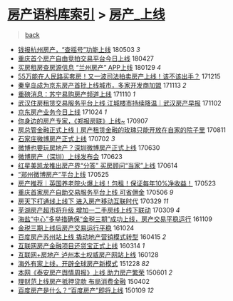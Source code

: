 [房产语料库索引](../../README.md)  > [房产_上线](房产_上线.md)
====
> [back](../README.md)

- [钱报杭州房产，“查摇号”功能上线](http://jkwz.applinzi.com/ittc/7098752399118435338.html#%E9%92%B1%E6%8A%A5%E6%9D%AD%E5%B7%9E%E6%88%BF%E4%BA%A7%EF%BC%8C%E2%80%9C%E6%9F%A5%E6%91%87%E5%8F%B7%E2%80%9D%E5%8A%9F%E8%83%BD%E4%B8%8A%E7%BA%BF) 180503 *3* 
- [重庆首个房产自由竞拍交易平台今日上线](http://jkwz.applinzi.com/ittc/7096660907654644743.html#%E9%87%8D%E5%BA%86%E9%A6%96%E4%B8%AA%E6%88%BF%E4%BA%A7%E8%87%AA%E7%94%B1%E7%AB%9E%E6%8B%8D%E4%BA%A4%E6%98%93%E5%B9%B3%E5%8F%B0%E4%BB%8A%E6%97%A5%E4%B8%8A%E7%BA%BF) 180427  
- [买房租房查房源信息 “兰州房产” APP上线](http://jkwz.applinzi.com/ittc/7064057786055263243.html#%E4%B9%B0%E6%88%BF%E7%A7%9F%E6%88%BF%E6%9F%A5%E6%88%BF%E6%BA%90%E4%BF%A1%E6%81%AF+%E2%80%9C%E5%85%B0%E5%B7%9E%E6%88%BF%E4%BA%A7%E2%80%9D+APP%E4%B8%8A%E7%BA%BF) 180129 *4* 
- [55万能在人民路买套房！又一波司法拍卖房产上线！该不该出手？](http://jkwz.applinzi.com/ittc/7047104123437057040.html#55%E4%B8%87%E8%83%BD%E5%9C%A8%E4%BA%BA%E6%B0%91%E8%B7%AF%E4%B9%B0%E5%A5%97%E6%88%BF%EF%BC%81%E5%8F%88%E4%B8%80%E6%B3%A2%E5%8F%B8%E6%B3%95%E6%8B%8D%E5%8D%96%E6%88%BF%E4%BA%A7%E4%B8%8A%E7%BA%BF%EF%BC%81%E8%AF%A5%E4%B8%8D%E8%AF%A5%E5%87%BA%E6%89%8B%EF%BC%9F) 171215  
- [秦皇岛成为京东房产首批上线城市，多家开发商加盟](http://jkwz.applinzi.com/ittc/7035433666455536656.html#%E7%A7%A6%E7%9A%87%E5%B2%9B%E6%88%90%E4%B8%BA%E4%BA%AC%E4%B8%9C%E6%88%BF%E4%BA%A7%E9%A6%96%E6%89%B9%E4%B8%8A%E7%BA%BF%E5%9F%8E%E5%B8%82%EF%BC%8C%E5%A4%9A%E5%AE%B6%E5%BC%80%E5%8F%91%E5%95%86%E5%8A%A0%E7%9B%9F) 171113 *2* 
- [重磅消息：苏宁易购房产频道上线](http://jkwz.applinzi.com/ittc/7034282694719046672.html#%E9%87%8D%E7%A3%85%E6%B6%88%E6%81%AF%EF%BC%9A%E8%8B%8F%E5%AE%81%E6%98%93%E8%B4%AD%E6%88%BF%E4%BA%A7%E9%A2%91%E9%81%93%E4%B8%8A%E7%BA%BF) 171110 *1* 
- [武汉住房租赁交易服务平台上线 江城楼市持续降温｜武汉房产早报](http://jkwz.applinzi.com/ittc/7031288319210685457.html#%E6%AD%A6%E6%B1%89%E4%BD%8F%E6%88%BF%E7%A7%9F%E8%B5%81%E4%BA%A4%E6%98%93%E6%9C%8D%E5%8A%A1%E5%B9%B3%E5%8F%B0%E4%B8%8A%E7%BA%BF+%E6%B1%9F%E5%9F%8E%E6%A5%BC%E5%B8%82%E6%8C%81%E7%BB%AD%E9%99%8D%E6%B8%A9%EF%BD%9C%E6%AD%A6%E6%B1%89%E6%88%BF%E4%BA%A7%E6%97%A9%E6%8A%A5) 171102  
- [京东房产业务今日上线](http://jkwz.applinzi.com/ittc/7028101990813533200.html#%E4%BA%AC%E4%B8%9C%E6%88%BF%E4%BA%A7%E4%B8%9A%E5%8A%A1%E4%BB%8A%E6%97%A5%E4%B8%8A%E7%BA%BF) 171024 *1* 
- [你身边的房产专家，《郑报房联》上线~](http://jkwz.applinzi.com/ittc/7010612593579016976.html#%E4%BD%A0%E8%BA%AB%E8%BE%B9%E7%9A%84%E6%88%BF%E4%BA%A7%E4%B8%93%E5%AE%B6%EF%BC%8C%E3%80%8A%E9%83%91%E6%8A%A5%E6%88%BF%E8%81%94%E3%80%8B%E4%B8%8A%E7%BA%BF%7E) 170907  
- [房总管金融正式上线丨房产租赁金融的玫瑰只能开放在自家的院子里](http://jkwz.applinzi.com/ittc/7000598128728998929.html#%E6%88%BF%E6%80%BB%E7%AE%A1%E9%87%91%E8%9E%8D%E6%AD%A3%E5%BC%8F%E4%B8%8A%E7%BA%BF%E4%B8%A8%E6%88%BF%E4%BA%A7%E7%A7%9F%E8%B5%81%E9%87%91%E8%9E%8D%E7%9A%84%E7%8E%AB%E7%91%B0%E5%8F%AA%E8%83%BD%E5%BC%80%E6%94%BE%E5%9C%A8%E8%87%AA%E5%AE%B6%E7%9A%84%E9%99%A2%E5%AD%90%E9%87%8C) 170811  
- [石家庄微博房产正式上线](http://jkwz.applinzi.com/ittc/6985679591782745093.html#%E7%9F%B3%E5%AE%B6%E5%BA%84%E5%BE%AE%E5%8D%9A%E6%88%BF%E4%BA%A7%E6%AD%A3%E5%BC%8F%E4%B8%8A%E7%BA%BF) 170702 *3* 
- [微博也要玩房地产？深圳微博房产正式上线](http://jkwz.applinzi.com/ittc/6984829980469888005.html#%E5%BE%AE%E5%8D%9A%E4%B9%9F%E8%A6%81%E7%8E%A9%E6%88%BF%E5%9C%B0%E4%BA%A7%EF%BC%9F%E6%B7%B1%E5%9C%B3%E5%BE%AE%E5%8D%9A%E6%88%BF%E4%BA%A7%E6%AD%A3%E5%BC%8F%E4%B8%8A%E7%BA%BF) 170630  
- [微博房产（深圳）上线发布会](http://jkwz.applinzi.com/ittc/6982404721334551557.html#%E5%BE%AE%E5%8D%9A%E6%88%BF%E4%BA%A7%EF%BC%88%E6%B7%B1%E5%9C%B3%EF%BC%89%E4%B8%8A%E7%BA%BF%E5%8F%91%E5%B8%83%E4%BC%9A) 170623  
- [红星美凯龙推出房产界“分答” 买房顾问“当家”上线](http://jkwz.applinzi.com/ittc/6979113393326654469.html#%E7%BA%A2%E6%98%9F%E7%BE%8E%E5%87%AF%E9%BE%99%E6%8E%A8%E5%87%BA%E6%88%BF%E4%BA%A7%E7%95%8C%E2%80%9C%E5%88%86%E7%AD%94%E2%80%9D+%E4%B9%B0%E6%88%BF%E9%A1%BE%E9%97%AE%E2%80%9C%E5%BD%93%E5%AE%B6%E2%80%9D%E4%B8%8A%E7%BA%BF) 170614  
- [“郑州微博房产”平台上线](http://jkwz.applinzi.com/ittc/6971635460148298757.html#%E2%80%9C%E9%83%91%E5%B7%9E%E5%BE%AE%E5%8D%9A%E6%88%BF%E4%BA%A7%E2%80%9D%E5%B9%B3%E5%8F%B0%E4%B8%8A%E7%BA%BF) 170525  
- [房产推荐｜英国养老院火爆上线！包租！保证每年10%净收益！](http://jkwz.applinzi.com/ittc/6970792710171526148.html#%E6%88%BF%E4%BA%A7%E6%8E%A8%E8%8D%90%EF%BD%9C%E8%8B%B1%E5%9B%BD%E5%85%BB%E8%80%81%E9%99%A2%E7%81%AB%E7%88%86%E4%B8%8A%E7%BA%BF%EF%BC%81%E5%8C%85%E7%A7%9F%EF%BC%81%E4%BF%9D%E8%AF%81%E6%AF%8F%E5%B9%B410%25%E5%87%80%E6%94%B6%E7%9B%8A%EF%BC%81) 170523  
- [重庆首家房产自助交易服务平台上线  可省佣金](http://jkwz.applinzi.com/ittc/6964587806813848581.html#%E9%87%8D%E5%BA%86%E9%A6%96%E5%AE%B6%E6%88%BF%E4%BA%A7%E8%87%AA%E5%8A%A9%E4%BA%A4%E6%98%93%E6%9C%8D%E5%8A%A1%E5%B9%B3%E5%8F%B0%E4%B8%8A%E7%BA%BF++%E5%8F%AF%E7%9C%81%E4%BD%A3%E9%87%91) 170506 *9* 
- [房天下打通线上线下 进入房产移动互联时代](http://jkwz.applinzi.com/ittc/6950545100278072325.html#%E6%88%BF%E5%A4%A9%E4%B8%8B%E6%89%93%E9%80%9A%E7%BA%BF%E4%B8%8A%E7%BA%BF%E4%B8%8B+%E8%BF%9B%E5%85%A5%E6%88%BF%E4%BA%A7%E7%A7%BB%E5%8A%A8%E4%BA%92%E8%81%94%E6%97%B6%E4%BB%A3) 170329 *11* 
- [芜湖房产超市将升级 增加一二手房线上线下联动](http://jkwz.applinzi.com/ittc/6942817540928701444.html#%E8%8A%9C%E6%B9%96%E6%88%BF%E4%BA%A7%E8%B6%85%E5%B8%82%E5%B0%86%E5%8D%87%E7%BA%A7+%E5%A2%9E%E5%8A%A0%E4%B8%80%E4%BA%8C%E6%89%8B%E6%88%BF%E7%BA%BF%E4%B8%8A%E7%BA%BF%E4%B8%8B%E8%81%94%E5%8A%A8) 170309 *4* 
- [海盐“中心”多举措确保“金税三期”成功上线，房产交易平稳运行](http://jkwz.applinzi.com/ittc/6898426135817225221.html#%E6%B5%B7%E7%9B%90%E2%80%9C%E4%B8%AD%E5%BF%83%E2%80%9D%E5%A4%9A%E4%B8%BE%E6%8E%AA%E7%A1%AE%E4%BF%9D%E2%80%9C%E9%87%91%E7%A8%8E%E4%B8%89%E6%9C%9F%E2%80%9D%E6%88%90%E5%8A%9F%E4%B8%8A%E7%BA%BF%EF%BC%8C%E6%88%BF%E4%BA%A7%E4%BA%A4%E6%98%93%E5%B9%B3%E7%A8%B3%E8%BF%90%E8%A1%8C) 161109  
- [金税三期上线后房产交易运行平稳](http://jkwz.applinzi.com/ittc/6892599630826570757.html#%E9%87%91%E7%A8%8E%E4%B8%89%E6%9C%9F%E4%B8%8A%E7%BA%BF%E5%90%8E%E6%88%BF%E4%BA%A7%E4%BA%A4%E6%98%93%E8%BF%90%E8%A1%8C%E5%B9%B3%E7%A8%B3) 161024  
- [百度房产苏州站上线 撬动地产营销模式转型](http://jkwz.applinzi.com/ittc/6821253014002074628.html#%E7%99%BE%E5%BA%A6%E6%88%BF%E4%BA%A7%E8%8B%8F%E5%B7%9E%E7%AB%99%E4%B8%8A%E7%BA%BF+%E6%92%AC%E5%8A%A8%E5%9C%B0%E4%BA%A7%E8%90%A5%E9%94%80%E6%A8%A1%E5%BC%8F%E8%BD%AC%E5%9E%8B) 160415 *2* 
- [互联网房产金融项目还贷宝正式上线](http://jkwz.applinzi.com/ittc/6809441225211905029.html#%E4%BA%92%E8%81%94%E7%BD%91%E6%88%BF%E4%BA%A7%E9%87%91%E8%9E%8D%E9%A1%B9%E7%9B%AE%E8%BF%98%E8%B4%B7%E5%AE%9D%E6%AD%A3%E5%BC%8F%E4%B8%8A%E7%BA%BF) 160314 *1* 
- [互联网+房地产 泸州本土权威房产网站上线](http://jkwz.applinzi.com/ittc/6792418246997312516.html#%E4%BA%92%E8%81%94%E7%BD%91%2B%E6%88%BF%E5%9C%B0%E4%BA%A7+%E6%B3%B8%E5%B7%9E%E6%9C%AC%E5%9C%9F%E6%9D%83%E5%A8%81%E6%88%BF%E4%BA%A7%E7%BD%91%E7%AB%99%E4%B8%8A%E7%BA%BF) 160128  
- [海外有家上线，开辟全球房产新模式](http://jkwz.applinzi.com/ittc/6780842230126478340.html#%E6%B5%B7%E5%A4%96%E6%9C%89%E5%AE%B6%E4%B8%8A%E7%BA%BF%EF%BC%8C%E5%BC%80%E8%BE%9F%E5%85%A8%E7%90%83%E6%88%BF%E4%BA%A7%E6%96%B0%E6%A8%A1%E5%BC%8F) 151228 *82* 
- [本网《泰安房产舆情周报》上线 助力房产繁荣](http://jkwz.applinzi.com/ittc/547650611416970906.html#%E6%9C%AC%E7%BD%91%E3%80%8A%E6%B3%B0%E5%AE%89%E6%88%BF%E4%BA%A7%E8%88%86%E6%83%85%E5%91%A8%E6%8A%A5%E3%80%8B%E4%B8%8A%E7%BA%BF+%E5%8A%A9%E5%8A%9B%E6%88%BF%E4%BA%A7%E7%B9%81%E8%8D%A3) 150601 *2* 
- [理财范上线房产抵押贷款 布局消费金融](http://jkwz.applinzi.com/ittc/547650611402644483.html#%E7%90%86%E8%B4%A2%E8%8C%83%E4%B8%8A%E7%BA%BF%E6%88%BF%E4%BA%A7%E6%8A%B5%E6%8A%BC%E8%B4%B7%E6%AC%BE+%E5%B8%83%E5%B1%80%E6%B6%88%E8%B4%B9%E9%87%91%E8%9E%8D) 150402  
- [百度房产是什么？“百度房产”即将上线](http://jkwz.applinzi.com/ittc/547650611387801872.html#%E7%99%BE%E5%BA%A6%E6%88%BF%E4%BA%A7%E6%98%AF%E4%BB%80%E4%B9%88%EF%BC%9F%E2%80%9C%E7%99%BE%E5%BA%A6%E6%88%BF%E4%BA%A7%E2%80%9D%E5%8D%B3%E5%B0%86%E4%B8%8A%E7%BA%BF) 150109 *12* 
